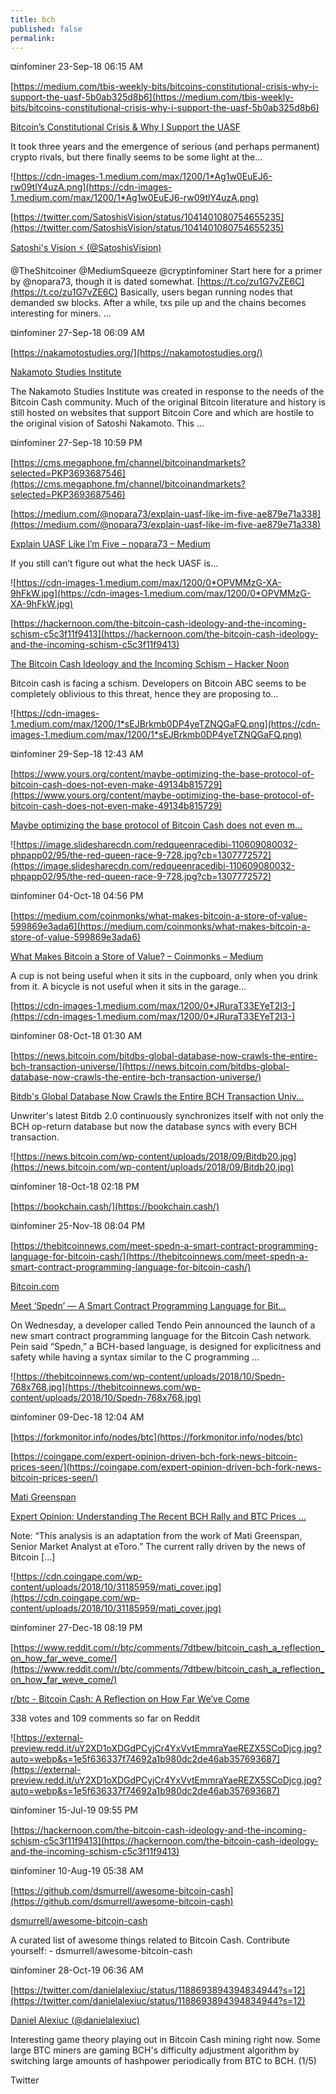 ```yaml
---
title: bch
published: false
permalink: 
---
```








⧉infominer 23-Sep-18 06:15 AM

[https://medium.com/tbis-weekly-bits/bitcoins-constitutional-crisis-why-i-support-the-uasf-5b0ab325d8b6](https://medium.com/tbis-weekly-bits/bitcoins-constitutional-crisis-why-i-support-the-uasf-5b0ab325d8b6)

[Bitcoin’s Constitutional Crisis & Why I Support the UASF](https://medium.com/tbis-weekly-bits/bitcoins-constitutional-crisis-why-i-support-the-uasf-5b0ab325d8b6)

It took three years and the emergence of serious (and perhaps permanent) crypto rivals, but there finally seems to be some light at the…

![https://cdn-images-1.medium.com/max/1200/1*Ag1w0EuEJ6-rw09tlY4uzA.png](https://cdn-images-1.medium.com/max/1200/1*Ag1w0EuEJ6-rw09tlY4uzA.png)

[https://twitter.com/SatoshisVision/status/1041401080754655235](https://twitter.com/SatoshisVision/status/1041401080754655235)


[Satoshi's Vision ⚡ (@SatoshisVision)](https://twitter.com/SatoshisVision)

@TheShitcoiner @MediumSqueeze @cryptinfominer Start here for a primer by @nopara73, though it is dated somewhat. [https://t.co/zu1G7vZE6C](https://t.co/zu1G7vZE6C) Basically, users began running nodes that demanded sw blocks. After a while, txs pile up and the chains becomes interesting for miners. ...



⧉infominer 27-Sep-18 06:09 AM

[https://nakamotostudies.org/](https://nakamotostudies.org/)

[Nakamoto Studies Institute](https://nakamotostudies.org/)

The Nakamoto Studies Institute was created in response to the needs of the Bitcoin Cash community. Much of the original Bitcoin literature and history is still hosted on websites that support Bitcoin Core and which are hostile to the original vision of Satoshi Nakamoto. This ...



⧉infominer 27-Sep-18 10:59 PM

[https://cms.megaphone.fm/channel/bitcoinandmarkets?selected=PKP3693687546](https://cms.megaphone.fm/channel/bitcoinandmarkets?selected=PKP3693687546)

[https://medium.com/@nopara73/explain-uasf-like-im-five-ae879e71a338](https://medium.com/@nopara73/explain-uasf-like-im-five-ae879e71a338)

[Explain UASF Like I’m Five – nopara73 – Medium](https://medium.com/@nopara73/explain-uasf-like-im-five-ae879e71a338)

If you still can’t figure out what the heck UASF is…

![https://cdn-images-1.medium.com/max/1200/0*OPVMMzG-XA-9hFkW.jpg](https://cdn-images-1.medium.com/max/1200/0*OPVMMzG-XA-9hFkW.jpg)

[https://hackernoon.com/the-bitcoin-cash-ideology-and-the-incoming-schism-c5c3f11f9413](https://hackernoon.com/the-bitcoin-cash-ideology-and-the-incoming-schism-c5c3f11f9413)

[The Bitcoin Cash Ideology and the Incoming Schism – Hacker Noon](https://hackernoon.com/the-bitcoin-cash-ideology-and-the-incoming-schism-c5c3f11f9413)

Bitcoin cash is facing a schism. Developers on Bitcoin ABC seems to be completely oblivious to this threat, hence they are proposing to…

![https://cdn-images-1.medium.com/max/1200/1*sEJBrkmb0DP4yeTZNQGaFQ.png](https://cdn-images-1.medium.com/max/1200/1*sEJBrkmb0DP4yeTZNQGaFQ.png)



⧉infominer 29-Sep-18 12:43 AM

[https://www.yours.org/content/maybe-optimizing-the-base-protocol-of-bitcoin-cash-does-not-even-make-49134b815729](https://www.yours.org/content/maybe-optimizing-the-base-protocol-of-bitcoin-cash-does-not-even-make-49134b815729)

[Maybe optimizing the base protocol of Bitcoin Cash does not even m...](https://www.yours.org/content/maybe-optimizing-the-base-protocol-of-bitcoin-cash-does-not-even-make-49134b815729)

![https://image.slidesharecdn.com/redqueenracedibi-110609080032-phpapp02/95/the-red-queen-race-9-728.jpg?cb=1307772572](https://image.slidesharecdn.com/redqueenracedibi-110609080032-phpapp02/95/the-red-queen-race-9-728.jpg?cb=1307772572)



⧉infominer 04-Oct-18 04:56 PM

[https://medium.com/coinmonks/what-makes-bitcoin-a-store-of-value-599869e3ada6](https://medium.com/coinmonks/what-makes-bitcoin-a-store-of-value-599869e3ada6)

[What Makes Bitcoin a Store of Value? – Coinmonks – Medium](https://medium.com/coinmonks/what-makes-bitcoin-a-store-of-value-599869e3ada6)

A cup is not being useful when it sits in the cupboard, only when you drink from it. A bicycle is not useful when it sits in the garage…

[https://cdn-images-1.medium.com/max/1200/0*JRuraT33EYeT2I3-](https://cdn-images-1.medium.com/max/1200/0*JRuraT33EYeT2I3-)



⧉infominer 08-Oct-18 01:30 AM

[https://news.bitcoin.com/bitdbs-global-database-now-crawls-the-entire-bch-transaction-universe/](https://news.bitcoin.com/bitdbs-global-database-now-crawls-the-entire-bch-transaction-universe/)

[Bitdb's Global Database Now Crawls the Entire BCH Transaction Univ...](https://news.bitcoin.com/bitdbs-global-database-now-crawls-the-entire-bch-transaction-universe)

Unwriter's latest Bitdb 2.0 continuously synchronizes itself with not only the BCH op-return database but now the database syncs with every BCH transaction.

![https://news.bitcoin.com/wp-content/uploads/2018/09/Bitdb20.jpg](https://news.bitcoin.com/wp-content/uploads/2018/09/Bitdb20.jpg)



⧉infominer 18-Oct-18 02:18 PM

[https://bookchain.cash/](https://bookchain.cash/)



⧉infominer 25-Nov-18 08:04 PM

[https://thebitcoinnews.com/meet-spedn-a-smart-contract-programming-language-for-bitcoin-cash/](https://thebitcoinnews.com/meet-spedn-a-smart-contract-programming-language-for-bitcoin-cash/)

[Bitcoin.com](https://thebitcoinnews.com/author/bitcoin-com)

[Meet ‘Spedn’ — A Smart Contract Programming Language for Bit...](https://thebitcoinnews.com/meet-spedn-a-smart-contract-programming-language-for-bitcoin-cash)

On Wednesday, a developer called Tendo Pein announced the launch of a new smart contract programming language for the Bitcoin Cash network. Pein said “Spedn,” a BCH-based language, is designed for explicitness and safety while having a syntax similar to the C programming ...

![https://thebitcoinnews.com/wp-content/uploads/2018/10/Spedn-768x768.jpg](https://thebitcoinnews.com/wp-content/uploads/2018/10/Spedn-768x768.jpg)



⧉infominer 09-Dec-18 12:04 AM

[https://forkmonitor.info/nodes/btc](https://forkmonitor.info/nodes/btc)

[https://coingape.com/expert-opinion-driven-bch-fork-news-bitcoin-prices-seen/](https://coingape.com/expert-opinion-driven-bch-fork-news-bitcoin-prices-seen/)

[Mati Greenspan](https://coingape.com/author/matigreenspan/)

[Expert Opinion: Understanding The Recent BCH Rally and BTC Prices ...](https://coingape.com/expert-opinion-driven-bch-fork-news-bitcoin-prices-seen/)

Note: “This analysis is an adaptation from the work of Mati Greenspan, Senior Market Analyst at eToro.” The current rally driven by the news of Bitcoin [...]

![https://cdn.coingape.com/wp-content/uploads/2018/10/31185959/mati_cover.jpg](https://cdn.coingape.com/wp-content/uploads/2018/10/31185959/mati_cover.jpg)



⧉infominer 27-Dec-18 08:19 PM

[https://www.reddit.com/r/btc/comments/7dtbew/bitcoin_cash_a_reflection_on_how_far_weve_come/](https://www.reddit.com/r/btc/comments/7dtbew/bitcoin_cash_a_reflection_on_how_far_weve_come/)

[r/btc - Bitcoin Cash: A Reflection on How Far We’ve Come](https://www.reddit.com/r/btc/comments/7dtbew/bitcoin_cash_a_reflection_on_how_far_weve_come/)

338 votes and 109 comments so far on Reddit

![https://external-preview.redd.it/uY2XD1oXDGdPCyjCr4YxVvtEmmraYaeREZX5SCoDjcg.jpg?auto=webp&s=1e5f636337f74692a1b980dc2de46ab357693687](https://external-preview.redd.it/uY2XD1oXDGdPCyjCr4YxVvtEmmraYaeREZX5SCoDjcg.jpg?auto=webp&s=1e5f636337f74692a1b980dc2de46ab357693687)



⧉infominer 15-Jul-19 09:55 PM

[https://hackernoon.com/the-bitcoin-cash-ideology-and-the-incoming-schism-c5c3f11f9413](https://hackernoon.com/the-bitcoin-cash-ideology-and-the-incoming-schism-c5c3f11f9413)



⧉infominer 10-Aug-19 05:38 AM

[https://github.com/dsmurrell/awesome-bitcoin-cash](https://github.com/dsmurrell/awesome-bitcoin-cash)

[dsmurrell/awesome-bitcoin-cash](https://github.com/dsmurrell/awesome-bitcoin-cash)

A curated list of awesome things related to Bitcoin Cash. Contribute yourself: - dsmurrell/awesome-bitcoin-cash





⧉infominer 28-Oct-19 06:36 AM

[https://twitter.com/danielalexiuc/status/1188693894394834944?s=12](https://twitter.com/danielalexiuc/status/1188693894394834944?s=12)


[Daniel Alexiuc (@danielalexiuc)](https://twitter.com/danielalexiuc)

Interesting game theory playing out in Bitcoin Cash mining right now. Some large BTC miners are gaming BCH's difficulty adjustment algorithm by switching large amounts of hashpower periodically from BTC to BCH. (1/5)

Twitter